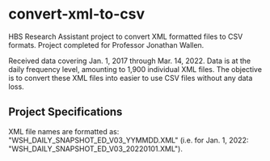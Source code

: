 # convert-xml-to-csv
HBS Research Assistant project to convert XML formatted files to CSV formats. Project completed for Professor Jonathan Wallen.

Received data covering Jan. 1, 2017 through Mar. 14, 2022. Data is at the daily frequency level, amounting to 1,900 individual XML files. The objective is to convert these XML files into easier to use CSV files without any data loss.

## Project Specifications

XML file names are formatted as: "WSH_DAILY_SNAPSHOT_ED_V03_YYMMDD.XML" (i.e. for Jan. 1, 2022: "WSH_DAILY_SNAPSHOT_ED_V03_20220101.XML").
